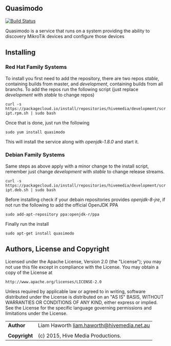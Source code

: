 Quasimodo 
---------

[![Build Status](https://travis-ci.org/HiveMedia/Quasimodo.svg?branch=master)](https://travis-ci.org/HiveMedia/Quasimodo)

Quasimodo is a service that runs on a system providing the ability to discovery MikroTik devices and configure those devices

Installing
----------

### Red Hat Family Systems

To install you first need to add the repository, there are two repos *stable*, containing builds from master, and *development*, containing builds from all branchs. To add the repos run the following script (just replace *development* with *stable* to change repos)

`curl -s https://packagecloud.io/install/repositories/hivemedia/development/script.rpm.sh | sudo bash`

Once that is done, just run the following

`sudo yum install quasimodo`

This will install the service along with *openjdk-1.8.0* and start it.

### Debian Family Systems

Same steps as above apply with a minor change to the install script, remember just change *development* with *stable* to change release streams.

`curl -s https://packagecloud.io/install/repositories/hivemedia/development/script.deb.sh | sudo bash`

Before installing check if your debain repositories provides *openjdk-8-jre*, if not run the following to add the official OpenJDK PPA

`sudo add-apt-repository ppa:openjdk-r/ppa`

Finally run the install

`sudo apt-get install quasimodo`

Authors, License and Copyright
------------------------------

Licensed under the Apache License, Version 2.0 (the "License");
you may not use this file except in compliance with the License.
You may obtain a copy of the License at

    http://www.apache.org/licenses/LICENSE-2.0

Unless required by applicable law or agreed to in writing, software
distributed under the License is distributed on an "AS IS" BASIS,
WITHOUT WARRANTIES OR CONDITIONS OF ANY KIND, either express or implied.
See the License for the specific language governing permissions and
limitations under the License.

|                   |                                                |
|:------------------|:-----------------------------------------------|
| **Author**        | Liam Haworth <liam.haworth@hivemedia.net.au>   |
|                   |                                                |
| **Copyright**     | (c) 2015, Hive Media Productions.              |
